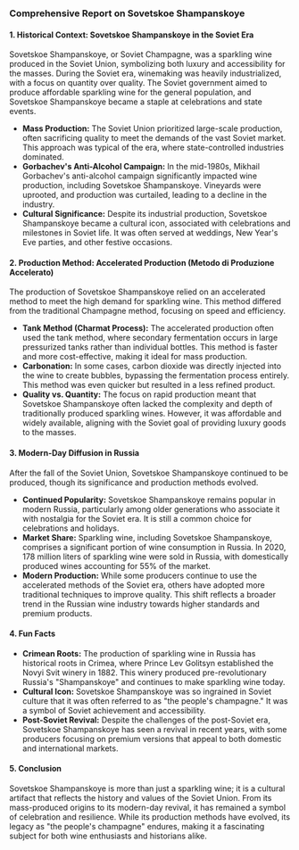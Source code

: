 ### Comprehensive Report on Sovetskoe Shampanskoye

#### 1. **Historical Context: Sovetskoe Shampanskoye in the Soviet Era**
Sovetskoe Shampanskoye, or Soviet Champagne, was a sparkling wine produced in the Soviet Union, symbolizing both luxury and accessibility for the masses. During the Soviet era, winemaking was heavily industrialized, with a focus on quantity over quality. The Soviet government aimed to produce affordable sparkling wine for the general population, and Sovetskoe Shampanskoye became a staple at celebrations and state events.

- **Mass Production:** The Soviet Union prioritized large-scale production, often sacrificing quality to meet the demands of the vast Soviet market. This approach was typical of the era, where state-controlled industries dominated.
- **Gorbachev's Anti-Alcohol Campaign:** In the mid-1980s, Mikhail Gorbachev's anti-alcohol campaign significantly impacted wine production, including Sovetskoe Shampanskoye. Vineyards were uprooted, and production was curtailed, leading to a decline in the industry.
- **Cultural Significance:** Despite its industrial production, Sovetskoe Shampanskoye became a cultural icon, associated with celebrations and milestones in Soviet life. It was often served at weddings, New Year's Eve parties, and other festive occasions.

#### 2. **Production Method: Accelerated Production (Metodo di Produzione Accelerato)**
The production of Sovetskoe Shampanskoye relied on an accelerated method to meet the high demand for sparkling wine. This method differed from the traditional Champagne method, focusing on speed and efficiency.

- **Tank Method (Charmat Process):** The accelerated production often used the tank method, where secondary fermentation occurs in large pressurized tanks rather than individual bottles. This method is faster and more cost-effective, making it ideal for mass production.
- **Carbonation:** In some cases, carbon dioxide was directly injected into the wine to create bubbles, bypassing the fermentation process entirely. This method was even quicker but resulted in a less refined product.
- **Quality vs. Quantity:** The focus on rapid production meant that Sovetskoe Shampanskoye often lacked the complexity and depth of traditionally produced sparkling wines. However, it was affordable and widely available, aligning with the Soviet goal of providing luxury goods to the masses.

#### 3. **Modern-Day Diffusion in Russia**
After the fall of the Soviet Union, Sovetskoe Shampanskoye continued to be produced, though its significance and production methods evolved.

- **Continued Popularity:** Sovetskoe Shampanskoye remains popular in modern Russia, particularly among older generations who associate it with nostalgia for the Soviet era. It is still a common choice for celebrations and holidays.
- **Market Share:** Sparkling wine, including Sovetskoe Shampanskoye, comprises a significant portion of wine consumption in Russia. In 2020, 178 million liters of sparkling wine were sold in Russia, with domestically produced wines accounting for 55% of the market.
- **Modern Production:** While some producers continue to use the accelerated methods of the Soviet era, others have adopted more traditional techniques to improve quality. This shift reflects a broader trend in the Russian wine industry towards higher standards and premium products.

#### 4. **Fun Facts**
- **Crimean Roots:** The production of sparkling wine in Russia has historical roots in Crimea, where Prince Lev Golitsyn established the Novyi Svit winery in 1882. This winery produced pre-revolutionary Russia's "Shampanskoye" and continues to make sparkling wine today.
- **Cultural Icon:** Sovetskoe Shampanskoye was so ingrained in Soviet culture that it was often referred to as "the people's champagne." It was a symbol of Soviet achievement and accessibility.
- **Post-Soviet Revival:** Despite the challenges of the post-Soviet era, Sovetskoe Shampanskoye has seen a revival in recent years, with some producers focusing on premium versions that appeal to both domestic and international markets.

#### 5. **Conclusion**
Sovetskoe Shampanskoye is more than just a sparkling wine; it is a cultural artifact that reflects the history and values of the Soviet Union. From its mass-produced origins to its modern-day revival, it has remained a symbol of celebration and resilience. While its production methods have evolved, its legacy as "the people's champagne" endures, making it a fascinating subject for both wine enthusiasts and historians alike.